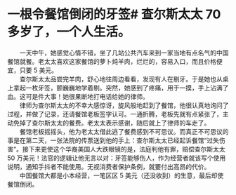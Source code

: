 # 一根令餐馆倒闭的牙签# 查尔斯太太 70 多岁了，一个人生活。  
　　一天中午，她感觉心情不错，坐了几站公共汽车来到一家当地有点名气的中国餐馆就餐。老太太喜欢这家餐馆的萝卜炖羊肉，烂烂的，容易入口，而且价格便宜，只要 5 美元。  
　　查尔斯太太品尝完羊肉，舒心地往周边看看，发现有人在剔牙。于是她也从桌上拿起一枚牙签，颤巍巍地学着剔。突然，她感到了疼痛，用于一摸，手上沾满了血。这可是件大事！她很果断地打电话给她的律师。  
　　律师为查尔斯太太的不幸大感惊讶，旋风般地赶到了餐馆，他很认真地询问了过程，并做了记录，还请餐馆老板签字认可。一通折腾，老板先就有点紧张了，主动免掉了查尔斯太太的餐费。老太太表示感谢，随后就上了律师的车走了。  
　　餐馆老板摇摇头，他为老太太借此逃了餐费感到不可思议。而真正不可思议的事是在第二天，一张法院的传票送到他的手上：查尔斯太太已经起诉餐馆“过失伤害”。接下来更使这个华裔美国人大跌眼镜的是，法庭判他有罪，赔偿查尔斯太太 50 万美元！法官的逻辑让他无言以对：牙签能够伤人，作为经营者就该写个使用说明，通知手抖者不能使用。无视消费者保护条例，就要付出高昂的代价。  
　　中国餐馆大都是小本经营，一笔区区 5 美元（还没收到）的生意，最后却使餐馆倒闭。
  